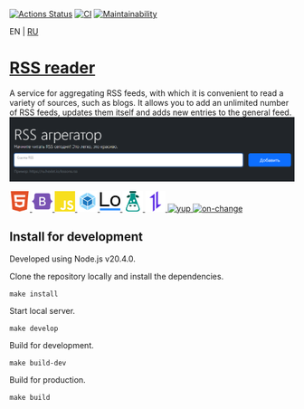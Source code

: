 [![Actions Status](https://github.com/zapupenec/rss-reader/workflows/hexlet-check/badge.svg)](https://github.com/zapupenec/rss-reader/actions)
[![CI](https://github.com/zapupenec/rss-reader/actions/workflows/mainCI.yml/badge.svg)](https://github.com/zapupenec/rss-reader/actions/workflows/mainCI.yml)
[![Maintainability](https://api.codeclimate.com/v1/badges/c74e3bd339f1957949ff/maintainability)](https://codeclimate.com/github/zapupenec/rss-reader/maintainability)

EN | [RU](https://github.com/zapupenec/rss-reader/blob/main/README-ru.md)

# [RSS reader](https://rss-reader-zapupenec.vercel.app)
A service for aggregating RSS feeds, with which it is convenient to read a variety of sources, such as blogs. It allows you to add an unlimited number of RSS feeds, updates them itself and adds new entries to the general feed.
![screenshot-ru](/image/RSS_reader-ru.png)

<p>
  <a href="https://developer.mozilla.org/en-US/docs/Glossary/html5" target="_blank" rel="noreferrer">
    <img src="./image/icon/html5.svg" width="36" height="36" alt="HTML5" title="HTML5"/>
  </a>
  <a href="https://getbootstrap.com/" target="_blank" rel="noreferrer">
    <img src="./image/icon/bootstrap5.svg" width="36" height="36" alt="Bootstrap" title="Bootstrap"/>
  </a>
  <a href="https://developer.mozilla.org/en-US/docs/Web/JavaScript" target="_blank" rel="noreferrer">
    <img src="./image/icon/js.svg" width="36" height="36" alt="JavaScript" title="JavaScript"/>
  </a>
  <a href="https://webpack.js.org/" target="_blank" rel="noreferrer">
      <img src="./image/icon/webpack.svg" width="36" height="36" alt="webpack" title="webpack"/>
  </a>
  <a href="https://lodash.com" target="_blank" rel="noreferrer">
    <img src="./image/icon/lodash.svg" width="36" height="36" alt="Lodash" title="Lodash"/>
  </a>
  </a>
    <a href="https://www.i18next.com" target="_blank" rel="noreferrer">
    <img src="./image/icon/i18next.svg" width="36" height="36" alt="i18next" title="i18next"/>
  </a>
  </a>
    <a href="https://axios-http.com" target="_blank" rel="noreferrer">
    <img src="./image/icon/axios.svg" width="36" height="36" alt="Axios" title="Axios"/>
  </a>
  </a>
    </a>
    <a href="https://github.com/jquense/yup" target="_blank" rel="noreferrer">
    <img src="https://img.shields.io/badge/yup-green" height="36" alt="yup" title="yup"/>
  </a>
  </a>
  </a>
    <a href="https://github.com/sindresorhus/on-change" target="_blank" rel="noreferrer">
    <img src="https://img.shields.io/badge/🦄-on--change-green"height="36" alt="on-change" title="on-change"/>
  </a>
</p>

## Install for development
Developed using Node.js v20.4.0.

Clone the repository locally and install the dependencies.
```
make install
```
Start local server.
```
make develop
```
Build for development.
```
make build-dev
```
Build for production.
```
make build
```